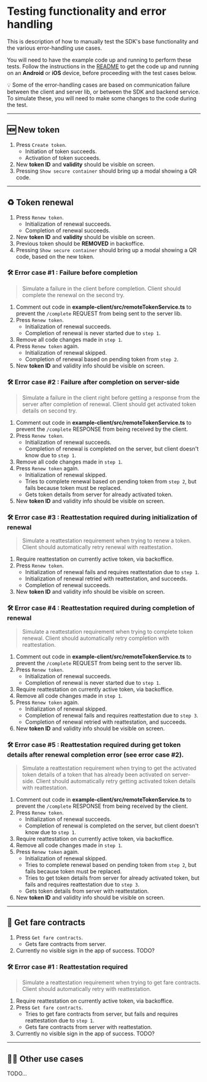 # Testing functionality and error handling

This is description of how to manually test the SDK's base functionality and the various error-handling use cases.

You will need to have the example code up and running to perform these tests. Follow the instructions in the [README](README.md) to get the code up and running on an **Android** or **iOS** device, before proceeding with the test cases below.

💡 Some of the error-handling cases are based on communication failure between the client and server lib, or between the SDK and backend service. To simulate these, you will need to make some changes to the code during the test.

---

## 🆕 New token

1. Press `Create token`.
    - Initiation of token succeeds.
    - Activation of token succeeds.
2. New **token ID** and **validity** should be visible on screen.
3. Pressing `Show secure container` should bring up a modal showing a QR code.

---

## ♻️ Token renewal

1. Press `Renew token`.
    - Initialization of renewal succeeds.
    - Completion of renewal succeeds.
2. New **token ID** and **validity** should be visible on screen.
3. Previous token should be **REMOVED** in backoffice.
4. Pressing `Show secure container` should bring up a modal showing a QR code, based on the new token.

### 🛠️ Error case #1 : Failure before completion
> Simulate a failure in the client before completion. Client should complete the renewal on the second try.

1. Comment out code in **example-client/src/remoteTokenService.ts** to prevent the `/complete` REQUEST from being sent to the server lib.
2. Press `Renew token`.
    - Initialization of renewal succeeds.
    - Completion of renewal is never started due to `step 1`.
3. Remove all code changes made in `step 1`.
4. Press `Renew token` again.
    - Initialization of renewal skipped.
    - Completion of renewal based on pending token from `step 2`.
5. New **token ID** and validity info should be visible on screen.

### 🛠️ Error case #2 : Failure after completion on server-side
> Simulate a failure in the client right before getting a response from the server after completion of renewal. Client should get activated token details on second try.

1. Comment out code in **example-client/src/remoteTokenService.ts** to prevent the `/complete` RESPONSE from being received by the client.
2. Press `Renew token`.
    - Initialization of renewal succeeds.
    - Completion of renewal is completed on the server, but client doesn't know due to `step 1`.
3. Remove all code changes made in `step 1`.
4. Press `Renew token` again.
    - Initialization of renewal skipped.
    - Tries to complete renewal based on pending token from `step 2`, but fails because token must be replaced.
    - Gets token details from server for already activated token.
5. New **token ID** and validity info should be visible on screen.

### 🛠️ Error case #3 : Reattestation required during initialization of renewal
> Simulate a reattestation requirement when trying to renew a token. Client should automatically retry renewal with reattestation.

1. Require reattestation on currently active token, via backoffice.
2. Press `Renew token`.
    - Initialization of renewal fails and requires reattestation due to `step 1`.
    - Initialization of renewal retried with reattestation, and succeeds.
    - Completion of renewal succeeds.
3. New **token ID** and validity info should be visible on screen.

### 🛠️ Error case #4 : Reattestation required during completion of renewal
> Simulate a reattestation requirement when trying to complete token renewal. Client should automatically retry completion with reattestation.

1. Comment out code in **example-client/src/remoteTokenService.ts** to prevent the `/complete` REQUEST from being sent to the server lib.
2. Press `Renew token`.
    - Initialization of renewal succeeds.
    - Completion of renewal is never started due to `step 1`.
3. Require reattestation on currently active token, via backoffice.
4. Remove all code changes made in `step 1`.
5. Press `Renew token` again.
    - Initialization of renewal skipped.
    - Completion of renewal fails and requires reattestation due to `step 3`.
    - Completion of renewal retried with reattestation, and succeeds.
6. New **token ID** and validity info should be visible on screen.

### 🛠️ Error case #5 : Reattestation required during get token details after renewal completion error (see error case #2).
> Simulate a reattestation requirement when trying to get the activated token details of a token that has already been activated on server-side. Client should automatically retry getting activated token details with reattestation.

1. Comment out code in **example-client/src/remoteTokenService.ts** to prevent the `/complete` RESPONSE from being received by the client.
2. Press `Renew token`.
    - Initialization of renewal succeeds.
    - Completion of renewal is completed on the server, but client doesn't know due to `step 1`.
3. Require reattestation on currently active token, via backoffice.
4. Remove all code changes made in `step 1`.
5. Press `Renew token` again.
    - Initialization of renewal skipped.
    - Tries to complete renewal based on pending token from `step 2`, but fails because token must be replaced.
    - Tries to get token details from server for already activated token, but fails and requires reattestation due to `step 3`.
    - Gets token details from server with reattestation.
6. New **token ID** and validity info should be visible on screen.

---

## 📜 Get fare contracts

1. Press `Get fare contracts`.
    - Gets fare contracts from server.
2. Currently no visible sign in the app of success. TODO?

### 🛠️ Error case #1 : Reattestation required
> Simulate a reattestation requirement when trying to get fare contracts. Client should automatically retry with reattestation.

1. Require reattestation on currently active token, via backoffice.
2. Press `Get fare contracts`.
    - Tries to get fare contracts from server, but fails and requires reattestation due to `step 1`.
    - Gets fare contracts from server with reattestation.
3. Currently no visible sign in the app of success. TODO?
---

## 🤷‍♂️ Other use cases
TODO...
